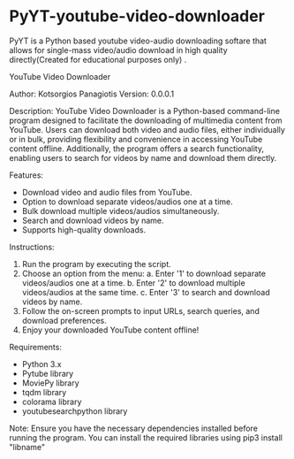 # PyYT-youtube-video-downloader
PyYT is a Python based youtube video-audio downloading softare that allows for single-mass video/audio download in high quality directly(Created for educational purposes only) .



YouTube Video Downloader

Author: Kotsorgios Panagiotis
Version: 0.0.0.1

Description:
YouTube Video Downloader is a Python-based command-line program designed to facilitate the downloading of multimedia content from YouTube. Users can download both video and audio files, either individually or in bulk, providing flexibility and convenience in accessing YouTube content offline. Additionally, the program offers a search functionality, enabling users to search for videos by name and download them directly.

Features:
- Download video and audio files from YouTube.
- Option to download separate videos/audios one at a time.
- Bulk download multiple videos/audios simultaneously.
- Search and download videos by name.
- Supports high-quality downloads.

Instructions:
1. Run the program by executing the script.
2. Choose an option from the menu:
    a. Enter '1' to download separate videos/audios one at a time.
    b. Enter '2' to download multiple videos/audios at the same time.
    c. Enter '3' to search and download videos by name.
3. Follow the on-screen prompts to input URLs, search queries, and download preferences.
4. Enjoy your downloaded YouTube content offline!

Requirements:
- Python 3.x
- Pytube library
- MoviePy library
- tqdm library
- colorama library
- youtubesearchpython library

Note:
Ensure you have the necessary dependencies installed before running the program. You can install the required libraries using pip3 install "libname"
